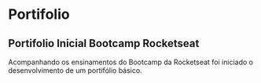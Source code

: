 # Portifolio
## Portifolio Inicial Bootcamp Rocketseat

Acompanhando os ensinamentos do Bootcamp da Rocketseat foi iniciado o desenvolvimento de um portifólio básico.


